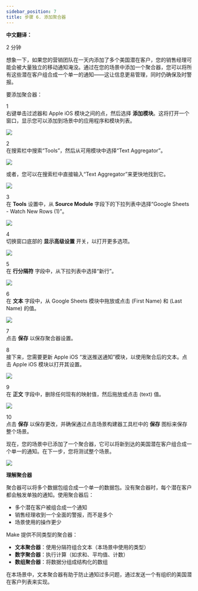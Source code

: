 ```yaml
---
sidebar_position: 7
title: 步骤 6. 添加聚合器
---
```


**中文翻译：**

2 分钟

想象一下，如果您的营销团队在一天内添加了多个美国潜在客户，您的销售经理可能会被大量独立的移动通知淹没。通过在您的场景中添加一个聚合器，您可以将所有这些潜在客户组合成一个单一的通知——这让信息更易管理，同时仍确保及时警报。

要添加聚合器：

1  
右键单击过滤器和 Apple iOS 模块之间的点，然后选择 **添加模块**。这将打开一个窗口，显示您可以添加到场景中的应用程序和模块列表。

![](/img/get-started/image_071_252d0e9b.png?format=webp)

2  
在搜索栏中搜索“Tools”，然后从可用模块中选择“Text Aggregator”。

![](/img/get-started/image_065_9eb82ec8.png?format=webp)

或者，您可以在搜索栏中直接输入“Text Aggregator”来更快地找到它。

![](/img/get-started/image_076_1b8b0f42.png)

3  
在 **Tools** 设置中，从 **Source Module** 字段下的下拉列表中选择“Google Sheets - Watch New Rows (1)”。

![](/img/get-started/image_132_fa1be540.png)

4  
切换窗口底部的 **显示高级设置** 开关，以打开更多选项。

![](/img/get-started/image_085_bb4cf1f1.png?format=webp)

5  
在 **行分隔符** 字段中，从下拉列表中选择“新行”。

![](/img/get-started/image_009_4ae8175b.png?format=webp)

6  
在 **文本** 字段中，从 Google Sheets 模块中拖放或点击 (First Name) 和 (Last Name) 的值。

![](/img/get-started/image_002_53f02c03.png?format=webp)

7  
点击 **保存** 以保存聚合器设置。

8  
接下来，您需要更新 Apple iOS “发送推送通知”模块，以使用聚合后的文本。点击 Apple iOS 模块以打开其设置。

![](/img/get-started/image_116_8f6468df.png?format=webp)

9  
在 **正文** 字段中，删除任何现有的映射值，然后拖放或点击 (text) 值。

![](/img/get-started/image_089_01176719.png)

10  
点击 **保存** 以保存更改，并确保通过点击场景构建器工具栏中的 **保存** 图标来保存整个场景。

现在，您的场景中已添加了一个聚合器，它可以将新到达的美国潜在客户组合成一个单一的通知。在下一步，您将测试整个场景。

![](/img/get-started/image_039_7f30e928.png)

**理解聚合器**

聚合器可以将多个数据包组合成一个单一的数据包。没有聚合器时，每个潜在客户都会触发单独的通知。使用聚合器后：

- 多个潜在客户被组合成一个通知
- 销售经理收到一个全面的警报，而不是多个
- 场景使用的操作更少

Make 提供不同类型的聚合器：

- **文本聚合器**：使用分隔符组合文本（本场景中使用的类型）
- **数字聚合器**：执行计算（如求和、平均值、计数）
- **数组聚合器**：将数据分组成结构化的数组

在本场景中，文本聚合器有助于防止通知过多问题，通过发送一个有组织的美国潜在客户列表来实现。
